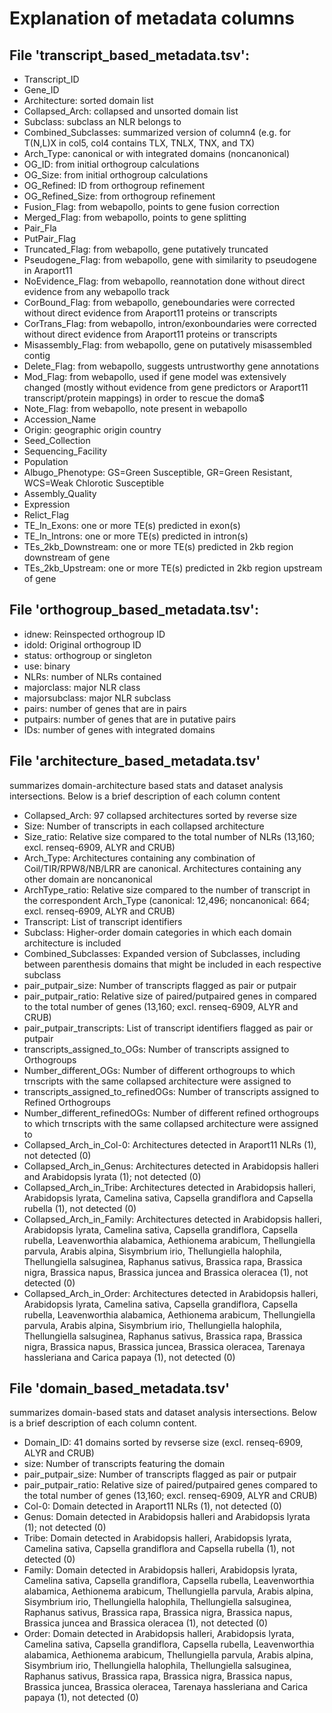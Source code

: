 # Explanation of metadata columns

## File 'transcript_based_metadata.tsv':
- Transcript_ID
- Gene_ID
- Architecture: sorted domain list
- Collapsed_Arch: collapsed and unsorted domain list
- Subclass: subclass an NLR belongs to
- Combined_Subclasses: summarized version of column4 (e.g. for T(N,L)X in col5, col4 contains TLX, TNLX, TNX, and TX)
- Arch_Type: canonical or with integrated domains (noncanonical)
- OG_ID: from initial orthogroup calculations
- OG_Size: from initial orthogroup calculations
- OG_Refined: ID from orthogroup refinement
- OG_Refined_Size: from orthogroup refinement
- Fusion_Flag: from webapollo, points to gene fusion correction
- Merged_Flag: from webapollo, points to gene splitting
- Pair_Fla
- PutPair_Flag
- Truncated_Flag: from webapollo, gene putatively truncated
- Pseudogene_Flag: from webapollo, gene with similarity to pseudogene in Araport11
- NoEvidence_Flag: from webapollo, reannotation done without direct evidence from any webapollo track
- CorBound_Flag: from webapollo, geneboundaries were corrected without direct evidence from Araport11 proteins or transcripts
- CorTrans_Flag: from webapollo, intron/exonboundaries were corrected without direct evidence from Araport11 proteins or transcripts
- Misassembly_Flag: from webapollo, gene on putatively misassembled contig
- Delete_Flag: from webapollo, suggests untrustworthy gene annotations
- Mod_Flag: from webapollo, used if gene model was extensively changed (mostly without evidence from gene predictors or Araport11 transcript/protein mappings) in order to rescue the doma$
- Note_Flag: from webapollo, note present in webapollo
- Accession_Name
- Origin: geographic origin country
- Seed_Collection
- Sequencing_Facility
- Population
- Albugo_Phenotype: GS=Green Susceptible, GR=Green Resistant, WCS=Weak Chlorotic Susceptible
- Assembly_Quality
- Expression
- Relict_Flag
- TE_In_Exons: one or more TE(s) predicted in exon(s)
- TE_In_Introns: one or more TE(s) predicted in intron(s)
- TEs_2kb_Downstream: one or more TE(s) predicted in 2kb region downstream of gene
- TEs_2kb_Upstream: one or more TE(s) predicted in 2kb region upstream of gene

## File 'orthogroup_based_metadata.tsv':
- idnew: Reinspected orthogroup ID
- idold: Original orthogroup ID
- status: orthogroup or singleton
- use: binary
- NLRs: number of NLRs contained
- majorclass: major NLR class
- majorsubclass: major NLR subclass
- pairs: number of genes that are in pairs
- putpairs: number of genes that are in putative pairs
- IDs: number of genes with integrated domains

## File 'architecture_based_metadata.tsv'
summarizes domain-architecture based stats and dataset analysis intersections. Below is a brief description of each column content


- Collapsed_Arch: 97 collapsed architectures sorted by reverse size
- Size: Number of transcripts in each collapsed architecture
- Size_ratio: Relative size compared to the total number of NLRs (13,160; excl\. renseq-6909, ALYR and CRUB)
- Arch_Type: Architectures containing any combination of Coil/TIR/RPW8/NB/LRR are canonical\. Architectures containing any other domain are noncanonical
- ArchType_ratio: Relative size compared to the number of transcript in the correspondent Arch_Type (canonical: 12,496; noncanonical: 664; excl. renseq-6909, ALYR and CRUB)
- Transcript: List of transcript identifiers
- Subclass: Higher-order domain categories in which each domain architecture is included
- Combined_Subclasses: Expanded version of Subclasses, including between parenthesis domains that might be included in each respective subclass
- pair_putpair_size: Number of transcripts flagged as pair or putpair
- pair_putpair_ratio: Relative size of paired/putpaired genes in compared to the total number of genes (13,160; excl. renseq-6909, ALYR and CRUB)
- pair_putpair_transcripts: List of transcript identifiers flagged as pair or putpair
- transcripts_assigned_to_OGs: Number of transcripts assigned to Orthogroups
- Number_different_OGs: Number of different orthogroups to which trnscripts with the same collapsed architecture were assigned to
- transcripts_assigned_to_refinedOGs: Number of transcripts assigned to Refined Orthogroups
- Number_different_refinedOGs: Number of different refined orthogroups to which trnscripts with the same collapsed architecture were assigned to
- Collapsed_Arch_in_Col-0: Architectures detected in Araport11 NLRs (1), not detected (0)
- Collapsed_Arch_in_Genus: Architectures detected in Arabidopsis halleri and Arabidopsis lyrata (1); not detected (0)
- Collapsed_Arch_in_Tribe: Architectures detected in Arabidopsis halleri, Arabidopsis lyrata, Camelina sativa, Capsella grandiflora and Capsella rubella (1), not detected (0)
- Collapsed_Arch_in_Family: Architectures detected in Arabidopsis halleri, Arabidopsis lyrata, Camelina sativa, Capsella grandiflora, Capsella rubella, Leavenworthia alabamica, Aethionema arabicum, Thellungiella parvula, Arabis alpina, Sisymbrium irio, Thellungiella halophila, Thellungiella salsuginea, Raphanus sativus, Brassica rapa, Brassica nigra, Brassica napus, Brassica juncea and Brassica oleracea (1), not detected (0)
- Collapsed_Arch_in_Order: Architectures detected in Arabidopsis halleri, Arabidopsis lyrata, Camelina sativa, Capsella grandiflora, Capsella rubella, Leavenworthia alabamica, Aethionema arabicum, Thellungiella parvula, Arabis alpina, Sisymbrium irio, Thellungiella halophila, Thellungiella salsuginea, Raphanus sativus, Brassica rapa, Brassica nigra, Brassica napus, Brassica juncea, Brassica oleracea, Tarenaya hassleriana and Carica papaya (1), not detected (0)

## File 'domain_based_metadata.tsv'
summarizes domain-based stats and dataset analysis intersections\. Below is a brief description of each column content\.

- Domain_ID: 41 domains sorted by revserse size (excl. renseq-6909, ALYR and CRUB)
- size: Number of transcripts featuring the domain
- pair_putpair_size: Number of transcripts flagged as pair or putpair
- pair_putpair_ratio: Relative size of paired/putpaired genes compared to the total number of genes (13,160; excl. renseq-6909, ALYR and CRUB)
- Col-0: Domain detected in Araport11 NLRs (1), not detected (0)
- Genus: Domain detected in Arabidopsis halleri and Arabidopsis lyrata (1); not detected (0)
- Tribe: Domain detected in Arabidopsis halleri, Arabidopsis lyrata, Camelina sativa, Capsella grandiflora and Capsella rubella (1), not detected (0)
- Family: Domain detected in Arabidopsis halleri, Arabidopsis lyrata, Camelina sativa, Capsella grandiflora, Capsella rubella, Leavenworthia alabamica, Aethionema arabicum, Thellungiella parvula, Arabis alpina, Sisymbrium irio, Thellungiella halophila, Thellungiella salsuginea, Raphanus sativus, Brassica rapa, Brassica nigra, Brassica napus, Brassica juncea and Brassica oleracea (1), not detected (0)
- Order: Domain detected in Arabidopsis halleri, Arabidopsis lyrata, Camelina sativa, Capsella grandiflora, Capsella rubella, Leavenworthia alabamica, Aethionema arabicum, Thellungiella parvula, Arabis alpina, Sisymbrium irio, Thellungiella halophila, Thellungiella salsuginea, Raphanus sativus, Brassica rapa, Brassica nigra, Brassica napus, Brassica juncea, Brassica oleracea, Tarenaya hassleriana and Carica papaya (1), not detected (0)
